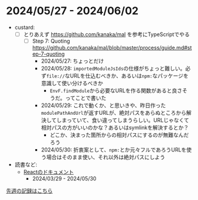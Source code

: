 # 2024/05/27 - 2024/06/02

- custard:
    - [ ] とりあえず <https://github.com/kanaka/mal> を参考にTypeScriptでやる
        - [ ] Step 7: Quoting <https://github.com/kanaka/mal/blob/master/process/guide.md#step-7-quoting>
            - 2024/05/27: ちょっとだけ
            - 2024/05/28: `importedModuleJsIds`の仕様がちょっと難しい。必ず`file://`なURLを仕込むべきか、あるいは`npm:`なパッケージを意識して使い分けるべきか
                - `EnvF.findModule`から必要なURLを作る関数があると良さそうだ。ってことで書いた
            - 2024/05/29: これで動くか、と思いきや、昨日作った`modulePathAndUrl`が返すURLが、絶対パスをあらぬところから解決してしまっていて、食い違ってしまうらしい。URLじゃなくて相対パスの方がいいのかな？あるいはsymlinkを解決するとか？
                - どこか、決まった箇所からの相対パスにするのが無難なんだろう
            - 2024/05/30: 折衷案として、`npm:`とか元々フルであろうURLを使う場合はそのまま使い、それ以外は絶対パスにしよう
- 読書など:
    - [Reactのドキュメント](https://ja.react.dev/learn)
        - 2024/03/29 - 2024/05/30

[先週の記録はこちら](https://github.com/igrep/daily-commits/blob/77ebd1e60fe361fb4906ab27f15b0beb2cc4ca4c/yesterday.md)
